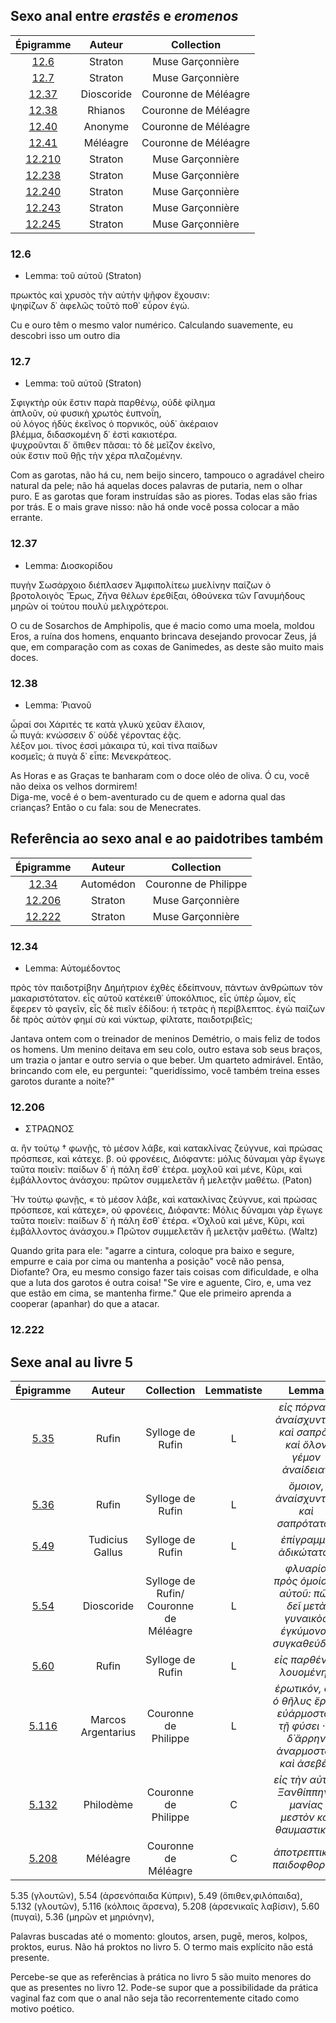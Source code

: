 ## Sexo anal entre <em>erastēs</em> e <em>eromenos</em>

| Épigramme  | Auteur | Collection |
|:---:|:---:|:---:|
|<a href="https://anthologiagraeca.org/passages/urn:cts:greekLit:tlg7000.tlg001.ag:12.6/">12.6</a> | Straton | Muse Garçonnière |
|<a href="https://anthologiagraeca.org/passages/urn:cts:greekLit:tlg7000.tlg001.ag:12.7/">12.7</a> | Straton | Muse Garçonnière |
|<a href="https://anthologiagraeca.org/passages/urn:cts:greekLit:tlg7000.tlg001.ag:12.37/">12.37</a> | Dioscoride | Couronne de Méléagre |
|<a href="https://anthologiagraeca.org/passages/urn:cts:greekLit:tlg7000.tlg001.ag:12.38/">12.38</a> | Rhianos | Couronne de Méléagre |
|<a href="https://anthologiagraeca.org/passages/urn:cts:greekLit:tlg7000.tlg001.ag:12.40/">12.40</a> | Anonyme | Couronne de Méléagre |
|<a href="https://anthologiagraeca.org/passages/urn:cts:greekLit:tlg7000.tlg001.ag:12.41/">12.41</a> | Méléagre | Couronne de Méléagre |
|<a href="https://anthologiagraeca.org/passages/urn:cts:greekLit:tlg7000.tlg001.ag:12.210/">12.210</a> | Straton | Muse Garçonnière |
|<a href="https://anthologiagraeca.org/passages/urn:cts:greekLit:tlg7000.tlg001.ag:12.238/">12.238</a> | Straton | Muse Garçonnière |
|<a href="https://anthologiagraeca.org/passages/urn:cts:greekLit:tlg7000.tlg001.ag:12.240/">12.240 | Straton | Muse Garçonnière |
|<a href="https://anthologiagraeca.org/passages/urn:cts:greekLit:tlg7000.tlg001.ag:12.243/">12.243 | Straton |  Muse Garçonnière |
|<a href="https://anthologiagraeca.org/passages/urn:cts:greekLit:tlg7000.tlg001.ag:12.245/">12.245 | Straton | Muse Garçonnière |


### 12.6
- Lemma: τοῦ αὐτοῦ (Straton)

πρωκτὸς καὶ χρυσὸς τὴν αὐτὴν ψῆφον ἔχουσιν:  
ψηφίζων δ᾽ ἀφελῶς τοῦτὸ ποθ᾽ εὗρον ἐγώ. 

Cu e ouro têm o mesmo valor numérico. Calculando suavemente, eu descobri isso um outro dia

### 12.7
- Lemma: τοῦ αὐτοῦ (Straton)

Σφιγκτὴρ οὐκ ἔστιν παρὰ παρθένῳ, οὐδὲ φίλημα  
ἁπλοῦν, οὐ φυσικὴ χρωτὸς ἐυπνοΐη,  
οὐ λόγος ἡδὺς ἐκεῖνος ὁ πορνικός, οὐδ᾽ ἀκέραιον  
βλέμμα, διδασκομένη δ᾽ ἐστὶ κακιοτέρα.  
ψυχροῦνται δ᾽ ὄπιθεν πᾶσαι: τὸ δὲ μεῖζον ἐκεῖνο,  
οὐκ ἔστιν ποῦ θῇς τὴν χέρα πλαζομένην.   

Com as garotas, não há cu, nem beijo sincero, tampouco o agradável cheiro natural da pele;
não há aquelas doces palavras de putaria, nem o olhar puro. E as garotas que foram instruídas são as piores.
Todas elas são frias por trás. E o mais grave nisso: não há onde você possa colocar a mão errante.

### 12.37 
- Lemma: Διοσκορίδου

πυγὴν Σωσάρχοιο διέπλασεν Ἀμφιπολίτεω
μυελίνην παίζων ὁ βροτολοιγὸς Ἔρως,
Ζῆνα θέλων ἐρεθίξαι, ὁθούνεκα τῶν Γανυμήδους
μηρῶν οἱ τούτου πουλὺ μελιχρότεροι.

O cu de Sosarchos de Amphipolis, que é macio como uma moela, moldou Eros, a ruína dos homens, enquanto brincava desejando provocar Zeus, já que, em comparação com as coxas de Ganimedes, as deste são muito mais doces.

### 12.38
- Lemma: Ῥιανοῦ

ὧραί σοι Χάριτές τε κατὰ γλυκὺ χεῦαν ἔλαιον,<br>
ὦ πυγά: κνώσσειν δ᾽ οὐδὲ γέροντας ἐᾷς.<br>
λέξον μοι. τίνος ἐσσὶ μάκαιρα τύ, καὶ τίνα παίδων<br>
κοσμεῖς; ἁ πυγὰ δ᾽ εἶπε: Μενεκράτεος.

As Horas e as Graças te banharam com o doce oléo de oliva. Ó cu, você não deixa os velhos dormirem!<br>
Diga-me, você é o bem-aventurado cu de quem e adorna qual das crianças? Então o cu fala: sou de Menecrates.

## Referência ao sexo anal e ao paidotribes também

| Épigramme | Auteur | Collection |
|:---:|:---:|:---:|
|<a href="https://anthologiagraeca.org/passages/urn:cts:greekLit:tlg7000.tlg001.ag:12.34/">12.34</a> | Automédon | Couronne de Philippe |
|<a href="https://anthologiagraeca.org/passages/urn:cts:greekLit:tlg7000.tlg001.ag:12.206/">12.206</a> | Straton | Muse Garçonnière |
|<a href="https://anthologiagraeca.org/passages/urn:cts:greekLit:tlg7000.tlg001.ag:12.222/">12.222 | Straton | Muse Garçonnière |

### 12.34
- Lemma: Αὐτομέδοντος

πρὸς τὸν παιδοτρίβην Δημήτριον ἐχθὲς ἐδείπνουν,
πάντων ἀνθρώπων τὸν μακαριστότατον.
εἷς αὐτοῦ κατέκειθ᾽ ὑποκόλπιος, εἷς ὑπὲρ ὦμον,
εἷς ἔφερεν τὸ φαγεῖν, εἷς δὲ πιεῖν ἐδίδου:
ἡ τετρὰς ἡ περίβλεπτος. ἐγὼ παίζων δὲ πρὸς αὐτὸν
φημί σὺ καὶ νύκτωρ, φίλτατε, παιδοτριβεῖς; 

Jantava ontem com o treinador de meninos Demétrio, o mais feliz de todos os homens.
Um menino deitava em seu colo, outro estava sob seus braços, um trazia o jantar e outro servia o que beber.
Um quarteto admirável. Então, brincando com ele, eu perguntei: "queridíssimo, você também treina esses garotos durante a noite?"

### 12.206
- ΣΤΡΑΩΝΟΣ

α. ἢν τούτῳ † φωνῇς, τὸ μέσον λάβε, καὶ κατακλίνας
ζεύγνυε, καὶ πρώσας πρόσπεσε, καὶ κάτεχε.
β. οὐ φρονέεις, Διόφαντε: μόλις δύναμαι γὰρ ἔγωγε
ταῦτα ποιεῖν: παίδων δ᾽ ἡ πάλη ἔσθ᾽ ἑτέρα.
μοχλοῦ καὶ μένε, Κῦρι, καὶ ἐμβάλλοντος ἀνάσχου:
πρῶτον συμμελετᾶν ἢ μελετᾷν μαθέτω. (Paton)

Ἤν τούτῳ φωνῇς, « τὸ μέσον λάβε, καὶ κατακλίνας
ζεύγνυε, καὶ πρώσας πρόσπεσε, καὶ κάτεχε»,
οὐ φρονέεις, Διόφαντε: Mόλις δύναμαι γὰρ ἔγωγε
ταῦτα ποιεῖν: παίδων δ᾽ ἡ πάλη ἔσθ᾽ ἑτέρα.
«Ὀχλοῦ καὶ μένε, Κῦρι, καὶ ἐμβάλλοντος ἀνάσχου.»
Πρῶτον συμμελετᾶν ἢ μελετᾷν μαθέτω. (Waltz)

Quando grita para ele: "agarre a cintura, coloque pra baixo e segure, empurre e caia por cima ou mantenha a posição" você não pensa, Diofante? Ora, eu mesmo consigo fazer tais coisas com dificuldade, e olha que a luta dos garotos é outra coisa!
"Se vire e aguente, Ciro, e, uma vez que estão em cima, se mantenha firme." Que ele primeiro aprenda a cooperar (apanhar) do que a atacar.


### 12.222

## Sexe anal au livre 5

| Épigramme | Auteur | Collection | Lemmatiste | Lemma | La référence |
|:---:|:---:|:---:|:---:|:---:|:--:|
|<a href="https://anthologiagraeca.org/passages/urn:cts:greekLit:tlg7000.tlg001.ag:5.35/">5.35</a> | Rufin | Sylloge de Rufin |  L | <em>εἰς πόρνας, ἀναίσχυντον καὶ σαπρὸν καὶ ὅλον γέμον ἀναίδειαν</em> | <em>γλουτῶν</em> |
|<a href="https://anthologiagraeca.org/passages/urn:cts:greekLit:tlg7000.tlg001.ag:5.36/">5.36</a> | Rufin | Sylloge de Rufin | L | <em>ὅμοιον, ἀναίσχυντον καὶ σαπρότατον</em> | <em>μηρῶν</em> et <em>μηριόνην</em> |
|<a href="https://anthologiagraeca.org/passages/urn:cts:greekLit:tlg7000.tlg001.ag:5.49/">5.49</a> | Tudicius Gallus | Sylloge de Rufin | L | <em>ἐπίγραμμα ἀδικώτατον</em> | <em>ὄπιθεν</em> et <em>φιλόπαιδα</em> |
|<a href="https://anthologiagraeca.org/passages/urn:cts:greekLit:tlg7000.tlg001.ag:5.54/">5.54</a> | Dioscoride | Sylloge de Rufin/ Couronne de Méléagre | L | <em>φλυαρία πρὸς ὁμοίους αὐτοῦ: πῶς δεῖ μετὰ γυναικὸς έγκύμονος συγκαθεύδειν</em> | <em>ἀρσενόπαιδα Κύπριν</em> |
|<a href="https://anthologiagraeca.org/passages/urn:cts:greekLit:tlg7000.tlg001.ag:5.60/">5.60</a> | Rufin | Sylloge de Rufin | L | <em>εἰς παρθένον λουομένην</em> | <em>πυγαὶ</em>
|<a href="https://anthologiagraeca.org/passages/urn:cts:greekLit:tlg7000.tlg001.ag:5.116/">5.116</a> | Marcos Argentarius | Couronne de Philippe | L | <em>ἐρωτικόν, ὅτι ὁ θῆλυς ἔρως εὐάρμοστον τῇ φύσει · ὁ δ᾽ἄρρην ἀναρμοστον καὶ ἀσεβές</em> | <em>κόλποις ἄρσενα</em> |
|<a href="https://anthologiagraeca.org/passages/urn:cts:greekLit:tlg7000.tlg001.ag:5.132/">5.132</a> | Philodème | Couronne de Philippe | C | <em>εἰς τὴν αὐτὴν Ξανθίππην · μανίας μεστὸν καὶ θαυμαστικόν</em> | <em>γλουτῶν</em>
|<a href="https://anthologiagraeca.org/passages/urn:cts:greekLit:tlg7000.tlg001.ag:5.208/">5.208</a> | Méléagre | Couronne de Méléagre | C | <em>ἀποτρεπτικὸν παιδοφθορίας</em> | <em>ἀρσενικαῖς λαβίσιν</em> |

5.35 (γλουτῶν), 5.54 (ἀρσενόπαιδα Κύπριν), 5.49 (ὄπιθεν,φιλόπαιδα), 5.132 (γλουτῶν), 5.116 (κόλποις ἄρσενα), 5.208 (ἀρσενικαῖς λαβίσιν), 5.60 (πυγαὶ), 5.36 (μηρῶν et μηριόνην), 

Palavras buscadas até o momento: gloutos, arsen, pugē, meros, kolpos, proktos, eurus.
Não há proktos no livro 5. O termo mais explícito não está presente.

Percebe-se que as referências à prática no livro 5 são muito menores do que as presentes no livro 12. Pode-se supor que a possibilidade da prática vaginal faz com que o anal não seja tão recorrentemente citado como motivo poético.
